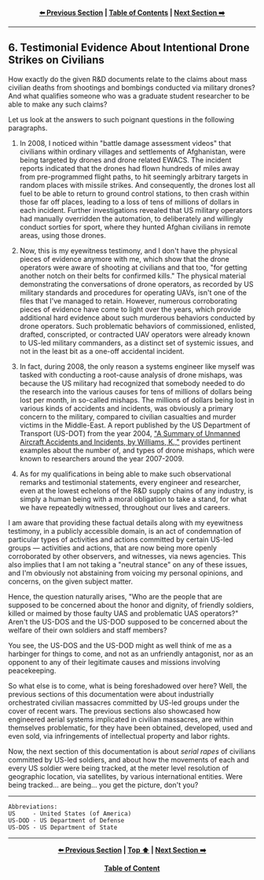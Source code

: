 <div align="center">
  
  **[:arrow_left: Previous Section][Prev] | [Table of Contents][TOC] | [Next Section :arrow_right:][Next]**
  
  [Prev]: ./5-0.md
  [Next]: ./7-0.md
  [TOC]: https://github.com/true-hindsight/long-overdue-justice/
  
</div>

---

## 6. Testimonial Evidence About Intentional Drone Strikes on Civilians

How exactly do the given R&D documents relate to the claims about mass civilian deaths from shootings and bombings conducted via military drones? And what qualifies someone who was a graduate student researcher to be able to make any such claims? 

Let us look at the answers to such poignant questions in the following paragraphs. 

  1. In 2008, I noticed within "battle damage assessment videos" that civilians within ordinary villages and settlements of Afghanistan, were being targeted by drones and drone related EWACS. The incident reports indicated that the drones had flown hundreds of miles away from pre-programmed flight paths, to hit seemingly arbitrary targets in random places with missile strikes. And consequently, the drones lost all fuel to be able to return to ground control stations, to then crash within those far off places, leading to a loss of tens of millions of dollars in each incident. Further investigations revealed that US military operators had manually overridden the automation, to deliberately and willingly conduct sorties for sport, where they hunted Afghan civilians in remote areas, using those drones. 

  1. Now, this is my eyewitness testimony, and I don't have the physical pieces of evidence anymore with me, which show that the drone operators were aware of shooting at civilians and that too, "for getting another notch on their belts for confirmed kills." The physical material demonstrating the conversations of drone operators, as recorded by US military standards and procedures for operating UAVs, isn't one of the files that I've managed to retain. However, numerous corroborating pieces of evidence have come to light over the years, which provide additional hard evidence about such murderous behaviors conducted by drone operators. Such problematic behaviors of commissioned, enlisted, drafted, conscripted, or contracted UAV operators were already known to US-led military commanders, as a distinct set of systemic issues, and not in the least bit as a one-off accidental incident. 
  
  1. In fact, during 2008, the only reason a systems engineer like myself was tasked with conducting a root-cause analysis of drone mishaps, was because the US military had recognized that somebody needed to do the research into the various causes for tens of millions of dollars being lost per month, in so-called mishaps. The millions of dollars being lost in various kinds of accidents and incidents, was obviously a primary concern to the military, compared to civilian casualties and murder victims in the Middle-East. A report published by the US Department of Transport (US-DOT) from the year 2004, ["A Summary of Unmanned Aircraft Accidents and Incidents, by Williams, K.,"](./reference/DOT_FAA-AM-04_24-UAV_Accidents_and_Incidents-Williams-2004.pdf) provides pertinent examples about the number of, and types of drone mishaps, which were known to researchers around the year 2007-2009. 
  
  1. As for my qualifications in being able to make such observational remarks and testimonial statements, every engineer and researcher, even at the lowest echelons of the R&D supply chains of any industry, is simply a human being with a moral obligation to take a stand, for what we have repeatedly witnessed, throughout our lives and careers. 
  
I am aware that providing these factual details along with my eyewitness testimony, in a publicly accessible domain, is an act of condemnation of particular types of activities and actions committed by certain US-led groups — activities and actions, that are now being more openly corroborated by other observers, and witnesses, via news agencies. This also implies that I am not taking a "neutral stance" on any of these issues, and I'm obviously not abstaining from voicing my personal opinions, and concerns, on the given subject matter. 

Hence, the question naturally arises, "Who are the people that are supposed to be concerned about the honor and dignity, of friendly soldiers, killed or maimed by those faulty UAS and problematic UAS operators?" Aren't the US-DOS and the US-DOD supposed to be concerned about the welfare of their own soldiers and staff members? 

You see, the US-DOS and the US-DOD might as well think of me as a harbinger for things to come, and not as an unfriendly antagonist, nor as an opponent to any of their legitimate causes and missions involving peacekeeping. 

So what else is to come, what is being foreshadowed over here? Well, the previous sections of this documentation were about industrially orchestrated civilian massacres committed by US-led groups under the cover of recent wars. The previous sections also showcased how engineered aerial systems implicated in civilian massacres, are within themselves problematic, for they have been obtained, developed, used and even sold, via infringements of intellectual property and labor rights. 

Now, the next section of this documentation is about *serial rapes* of civilians committed by US-led soldiers, and about how the movements of each and every US soldier were being tracked, at the meter level resolution of geographic location, via satellites, by various international entities. Were being tracked... are being... you get the picture, don't you?

---

```
Abbreviations:
US     - United States (of America)
US-DOD - US Department of Defense
US-DOS - US Department of State
```

---

<div align="center">
  
  **[:arrow_left: Previous Section][Prev] | [Top :arrow_up:][Top] | [Next Section :arrow_right:][Next]** 
  
  **[Table of Content][TOC]**

  [Prev]: ./5-0.md
  [Top]: ./6-0.md#6-testimonial-evidence-about-intentional-drone-strikes-on-civilians
  [Next]: ./7-0.md
  [TOC]: https://github.com/true-hindsight/long-overdue-justice/
  
</div>
